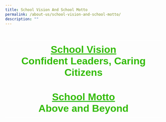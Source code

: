 ```yaml
---
title: School Vision And School Motto
permalink: /about-us/school-vision-and-school-motto/
description: ""
---
```

<br><style type="text/css">
.tg  {border-collapse:collapse;border-spacing:0;}
.tg td{border-color:black;border-style:solid;border-width:1px;font-family:Arial, sans-serif;font-size:14px;
  overflow:hidden;padding:10px 5px;word-break:normal;}
.tg th{border-color:black;border-style:solid;border-width:1px;font-family:Arial, sans-serif;font-size:14px;
  font-weight:normal;overflow:hidden;padding:10px 5px;word-break:normal;}
.tg .tg-m7nc{border-color:#ffffff;color:#32bb05;font-size:32px;text-align:center;vertical-align:top}
</style>
<table class="tg">
<thead>
  <tr>
    <th class="tg-m7nc"><span style="font-weight:bold;text-decoration:underline">School Vision</span><br><span style="font-weight:bold;font-style:normal">Confident Leaders, Caring Citizens</span></th>
  </tr>
</thead>
<tbody>
  <tr>
    <td class="tg-m7nc"></td>
  </tr>
  <tr>
    <td class="tg-m7nc"><span style="font-weight:bold;text-decoration:underline">School Motto</span><br><span style="font-weight:bold;font-style:normal">Above and Beyond</span></td>
  </tr>
</tbody>
</table>